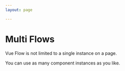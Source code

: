 ```yaml
---
layout: page

---
```


# Multi Flows

Vue Flow is not limited to a single instance on a page. 

You can use as many component instances as you like.

<div class="mt-6">
  <ClientOnly>
    <Suspense>
      <Repl example="multi"></Repl>
    </Suspense>
  </ClientOnly>
</div>
